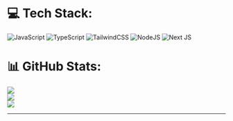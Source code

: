 
# 💻 Tech Stack:
![JavaScript](https://img.shields.io/badge/javascript-%23323330.svg?style=for-the-badge&logo=javascript&logoColor=%23F7DF1E) ![TypeScript](https://img.shields.io/badge/typescript-%23007ACC.svg?style=for-the-badge&logo=typescript&logoColor=white) ![TailwindCSS](https://img.shields.io/badge/tailwindcss-%2338B2AC.svg?style=for-the-badge&logo=tailwind-css&logoColor=white) ![NodeJS](https://img.shields.io/badge/node.js-6DA55F?style=for-the-badge&logo=node.js&logoColor=white) ![Next JS](https://img.shields.io/badge/Next-black?style=for-the-badge&logo=next.js&logoColor=white)
# 📊 GitHub Stats:
![](https://github-readme-stats.vercel.app/api?username=wignn&theme=dark&hide_border=false&include_all_commits=false&count_private=false)<br/>
![](https://github-readme-streak-stats.herokuapp.com/?user=wignn&theme=dark&hide_border=false)<br/>
![](https://github-readme-stats.vercel.app/api/top-langs/?username=wignn&theme=dark&hide_border=false&include_all_commits=false&count_private=false&layout=compact)

---
